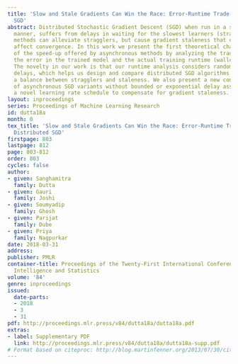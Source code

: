 ```yaml
---
title: 'Slow and Stale Gradients Can Win the Race: Error-Runtime Trade-offs in Distributed
  SGD'
abstract: Distributed Stochastic Gradient Descent (SGD) when run in a synchronous
  manner, suffers from delays in waiting for the slowest learners (stragglers). Asynchronous
  methods can alleviate stragglers, but cause gradient staleness that can adversely
  affect convergence. In this work we present the first theoretical characterization
  of the speed-up offered by asynchronous methods by analyzing the trade-off between
  the error in the trained model and the actual training runtime (wallclock time).
  The novelty in our work is that our runtime analysis considers random straggler
  delays, which helps us design and compare distributed SGD algorithms that strike
  a balance between stragglers and staleness. We also present a new convergence analysis
  of asynchronous SGD variants without bounded or exponential delay assumptions, and
  a novel learning rate schedule to compensate for gradient staleness.
layout: inproceedings
series: Proceedings of Machine Learning Research
id: dutta18a
month: 0
tex_title: 'Slow and Stale Gradients Can Win the Race: Error-Runtime Trade-offs in
  Distributed SGD'
firstpage: 803
lastpage: 812
page: 803-812
order: 803
cycles: false
author:
- given: Sanghamitra
  family: Dutta
- given: Gauri
  family: Joshi
- given: Soumyadip
  family: Ghosh
- given: Parijat
  family: Dube
- given: Priya
  family: Nagpurkar
date: 2018-03-31
address: 
publisher: PMLR
container-title: Proceedings of the Twenty-First International Conference on Artificial
  Intelligence and Statistics
volume: '84'
genre: inproceedings
issued:
  date-parts:
  - 2018
  - 3
  - 31
pdf: http://proceedings.mlr.press/v84/dutta18a/dutta18a.pdf
extras:
- label: Supplementary PDF
  link: http://proceedings.mlr.press/v84/dutta18a/dutta18a-supp.pdf
# Format based on citeproc: http://blog.martinfenner.org/2013/07/30/citeproc-yaml-for-bibliographies/
---
```

